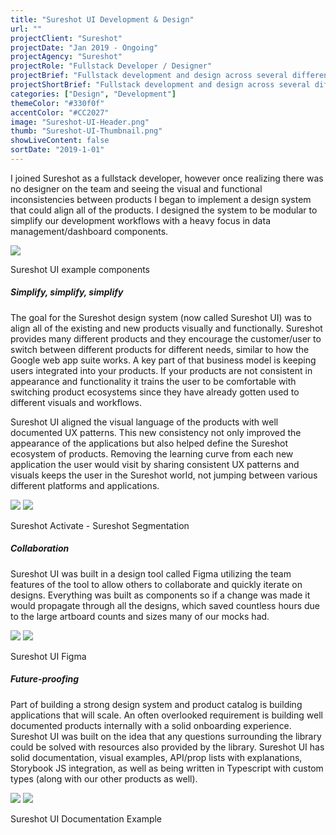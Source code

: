 ```yaml
---
title: "Sureshot UI Development & Design"
url: ""
projectClient: "Sureshot"
projectDate: "Jan 2019 - Ongoing"
projectAgency: "Sureshot"
projectRole: "Fullstack Developer / Designer"
projectBrief: "Fullstack development and design across several different platforms. These platforms are built on React and written in Typescript with custom backend functionality running on dotNET core and C#. Lead the Sureshot design effort and design language creation from both a development and design perspective. This design language was created to bring visual and UX consistency between existing and new products. Sureshot UI was designed in Figma to allow other members to easily create mockups using it's team library functionality. All of the designs were made as components to allow faster iteration and better development handoff. The design language was created as a Typescript/React private NPM repo. It features flexible components while still maintaining an opinionated API structure. Every component is documented and shown in an interactive way using Storybook JS. Sureshot UI will continue to grow and adapt to support Sureshot's products."
projectShortBrief: "Fullstack development and design across several different platforms. Created Sureshot UI design language."
categories: ["Design", "Development"]
themeColor: "#330f0f"
accentColor: "#CC2027"
image: "Sureshot-UI-Header.png"
thumb: "Sureshot-UI-Thumbnail.png"
showLiveContent: false
sortDate: "2019-1-01"
---
```

I joined Sureshot as a fullstack developer, however once realizing there was no designer on the team and seeing the visual and functional inconsistencies between products I began to implement a design system that could align all of the products. I designed the system to be modular to simplify our development workflows with a heavy focus in data management/dashboard components.

<div class="photo-container">
<img src="sureshot-ui.png" />
</div>
<p class="photo-grid-subtitle">Sureshot UI example components</p>

##### Simplify, simplify, simplify
The goal for the Sureshot design system (now called Sureshot UI) was to align all of the existing and new products visually and functionally. Sureshot provides many different products and they encourage the customer/user to switch between different products for different needs, similar to how the Google web app suite works. A key part of that business model is keeping users integrated into your products. If your products are not consistent in appearance and functionality it trains the user to be comfortable with switching product ecosystems since they have already gotten used to different visuals and workflows. 

Sureshot UI aligned the visual language of the products with well documented UX patterns. This new consistency not only improved the appearance of the applications but also helped define the Sureshot ecosystem of products. Removing the learning curve from each new application the user would visit by sharing consistent UX patterns and visuals keeps the user in the Sureshot world, not jumping between various different platforms and applications.

<div class="photo-grid-container">
<div class="photo-grid">
<img src="sureshot-activate.png" />
<img src="sureshot-segmentation.png"/></div>
</div>
<p class="photo-grid-subtitle">Sureshot Activate - Sureshot Segmentation</p>

##### Collaboration
Sureshot UI was built in a design tool called Figma utilizing the team features of the tool to allow others to collaborate and quickly iterate on designs. Everything was built as components so if a change was made it would propagate through all the designs, which saved countless hours due to the large artboard counts and sizes many of our mocks had.

<div class="photo-grid-container">
<div class="photo-grid">
<img src="sureshot-figma.png" />
<img src="sureshot-figma-case-study.png"/></div>
</div>
<p class="photo-grid-subtitle">Sureshot UI Figma</p>

##### Future-proofing
Part of building a strong design system and product catalog is building applications that will scale. An often overlooked requirement is building well documented products internally with a solid onboarding experience. Sureshot UI was built on the idea that any questions surrounding the library could be solved with resources also provided by the library. Sureshot UI has solid documentation, visual examples, API/prop lists with explanations, Storybook JS integration, as well as being written in Typescript with custom types (along with our other products as well).

<div class="photo-grid-container">
<div class="photo-grid">
<img src="sureshot-dev-storybook.png" />
<img src="sureshot-dev-zero.png" />
</div>
</div>
<p class="photo-grid-subtitle">Sureshot UI Documentation Example</p>